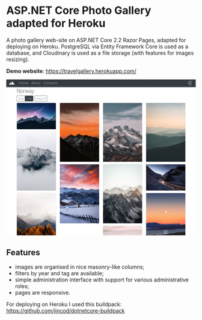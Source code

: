 # ASP.NET Core Photo Gallery adapted for Heroku
A photo gallery web-site on ASP.NET Core 2.2 Razor Pages, adapted for deploying on Heroku. PostgreSQL via Entity Framework Core is used as a database, and Cloudinary is used as a file storage (with features for images resizing).

**Demo website**: <https://travelgallery.herokuapp.com/>

![Album](Demo/Album.png "Demo album")

## Features

- images are organised in nice masonry-like columns;
- filters by year and tag are available;
- simple administration interface with support for various administrative roles;
- pages are responsive.

For deploying on Heroku I used this buildpack: https://github.com/jincod/dotnetcore-buildpack
